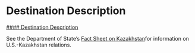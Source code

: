 # Destination Description

[#### Destination Description](javascript:void(0); "Destination Description")

See the Department of State’s [Fact Sheet on Kazakhstan](https://www.state.gov/countries-areas/kazakhstan/)for information on U.S.-Kazakhstan relations.